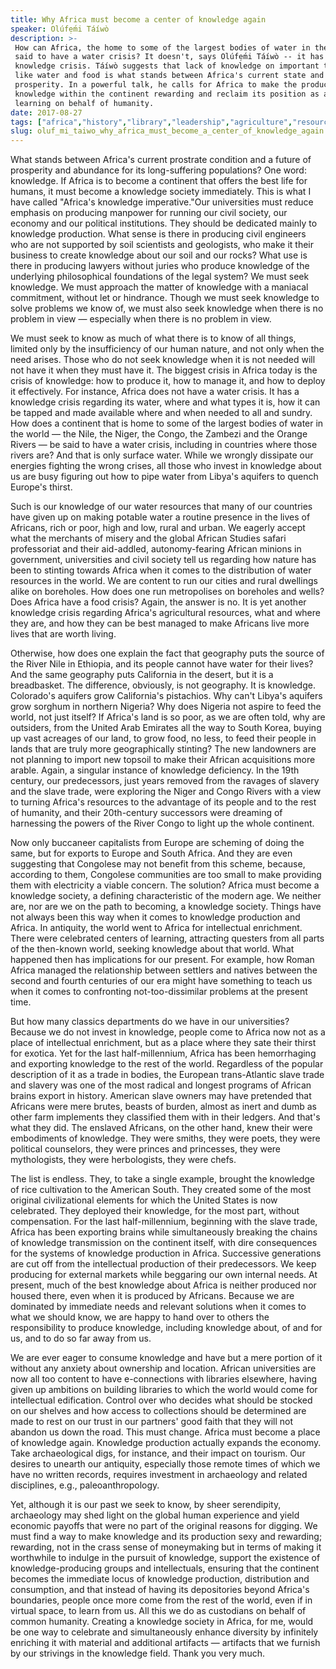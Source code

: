 ```yaml
---
title: Why Africa must become a center of knowledge again
speaker: Olúfẹ́mi Táíwò
description: >-
 How can Africa, the home to some of the largest bodies of water in the world, be
 said to have a water crisis? It doesn't, says Olúfẹ́mi Táíwò -- it has a
 knowledge crisis. Táíwò suggests that lack of knowledge on important topics
 like water and food is what stands between Africa's current state and a future of
 prosperity. In a powerful talk, he calls for Africa to make the production of
 knowledge within the continent rewarding and reclaim its position as a locus of
 learning on behalf of humanity.
date: 2017-08-27
tags: ["africa","history","library","leadership","agriculture","resources","philosophy","society","rivers","water"]
slug: oluf_mi_taiwo_why_africa_must_become_a_center_of_knowledge_again
---
```


What stands between Africa's current prostrate condition and a future of prosperity and
abundance for its long-suffering populations? One word: knowledge. If Africa is to become
a continent that offers the best life for humans, it must become a knowledge society
immediately. This is what I have called "Africa's knowledge imperative."Our universities
must reduce emphasis on producing manpower for running our civil society, our economy and
our political institutions. They should be dedicated mainly to knowledge production. What
sense is there in producing civil engineers who are not supported by soil scientists and
geologists, who make it their business to create knowledge about our soil and our rocks?
What use is there in producing lawyers without juries who produce knowledge of the
underlying philosophical foundations of the legal system? We must seek knowledge. We must
approach the matter of knowledge with a maniacal commitment, without let or
hindrance. Though we must seek knowledge to solve problems we know of, we must also seek
knowledge when there is no problem in view — especially when there is no problem in
view.

We must seek to know as much of what there is to know of all things, limited only by the
insufficiency of our human nature, and not only when the need arises. Those who do not
seek knowledge when it is not needed will not have it when they must have it. The biggest
crisis in Africa today is the crisis of knowledge: how to produce it, how to manage it,
and how to deploy it effectively. For instance, Africa does not have a water crisis. It
has a knowledge crisis regarding its water, where and what types it is, how it can be
tapped and made available where and when needed to all and sundry. How does a continent
that is home to some of the largest bodies of water in the world — the Nile, the Niger,
the Congo, the Zambezi and the Orange Rivers — be said to have a water crisis, including
in countries where those rivers are? And that is only surface water. While we wrongly
dissipate our energies fighting the wrong crises, all those who invest in knowledge about
us are busy figuring out how to pipe water from Libya's aquifers to quench Europe's
thirst.

Such is our knowledge of our water resources that many of our countries have given up on
making potable water a routine presence in the lives of Africans, rich or poor, high and
low, rural and urban. We eagerly accept what the merchants of misery and the global
African Studies safari professoriat and their aid-addled, autonomy-fearing African minions
in government, universities and civil society tell us regarding how nature has been to
stinting towards Africa when it comes to the distribution of water resources in the world.
We are content to run our cities and rural dwellings alike on boreholes. How does one run
metropolises on boreholes and wells? Does Africa have a food crisis? Again, the answer is
no. It is yet another knowledge crisis regarding Africa's agricultural resources, what and
where they are, and how they can be best managed to make Africans live more lives that are
worth living.

Otherwise, how does one explain the fact that geography puts the source of the River Nile
in Ethiopia, and its people cannot have water for their lives? And the same geography puts
California in the desert, but it is a breadbasket. The difference, obviously, is not
geography. It is knowledge. Colorado's aquifers grow California's pistachios. Why can't
Libya's aquifers grow sorghum in northern Nigeria? Why does Nigeria not aspire to feed the
world, not just itself? If Africa's land is so poor, as we are often told, why are
outsiders, from the United Arab Emirates all the way to South Korea, buying up vast
acreages of our land, to grow food, no less, to feed their people in lands that are truly
more geographically stinting? The new landowners are not planning to import new topsoil to
make their African acquisitions more arable. Again, a singular instance of knowledge
deficiency. In the 19th century, our predecessors, just years removed from the ravages of
slavery and the slave trade, were exploring the Niger and Congo Rivers with a view to
turning Africa's resources to the advantage of its people and to the rest of humanity, and
their 20th-century successors were dreaming of harnessing the powers of the River Congo to
light up the whole continent.

Now only buccaneer capitalists from Europe are scheming of doing the same, but for exports
to Europe and South Africa. And they are even suggesting that Congolese may not benefit
from this scheme, because, according to them, Congolese communities are too small to make
providing them with electricity a viable concern. The solution? Africa must become a
knowledge society, a defining characteristic of the modern age. We neither are, nor are we
on the path to becoming, a knowledge society. Things have not always been this way when it
comes to knowledge production and Africa. In antiquity, the world went to Africa for
intellectual enrichment. There were celebrated centers of learning, attracting questers
from all parts of the then-known world, seeking knowledge about that world. What happened
then has implications for our present. For example, how Roman Africa managed the
relationship between settlers and natives between the second and fourth centuries of our
era might have something to teach us when it comes to confronting not-too-dissimilar
problems at the present time.

But how many classics departments do we have in our universities? Because we do not invest
in knowledge, people come to Africa now not as a place of intellectual enrichment, but as
a place where they sate their thirst for exotica. Yet for the last half-millennium, Africa
has been hemorrhaging and exporting knowledge to the rest of the world. Regardless of the
popular description of it as a trade in bodies, the European trans-Atlantic slave trade
and slavery was one of the most radical and longest programs of African brains export in
history. American slave owners may have pretended that Africans were mere brutes, beasts
of burden, almost as inert and dumb as other farm implements they classified them with in
their ledgers. And that's what they did. The enslaved Africans, on the other hand, knew
their were embodiments of knowledge. They were smiths, they were poets, they were
political counselors, they were princes and princesses, they were mythologists, they were
herbologists, they were chefs.

The list is endless. They, to take a single example, brought the knowledge of rice
cultivation to the American South. They created some of the most original civilizational
elements for which the United States is now celebrated. They deployed their knowledge, for
the most part, without compensation. For the last half-millennium, beginning with the slave
trade, Africa has been exporting brains while simultaneously breaking the chains of
knowledge transmission on the continent itself, with dire consequences for the systems of
knowledge production in Africa. Successive generations are cut off from the intellectual
production of their predecessors. We keep producing for external markets while beggaring
our own internal needs. At present, much of the best knowledge about Africa is neither
produced nor housed there, even when it is produced by Africans. Because we are dominated
by immediate needs and relevant solutions when it comes to what we should know, we are
happy to hand over to others the responsibility to produce knowledge, including knowledge
about, of and for us, and to do so far away from us.

We are ever eager to consume knowledge and have but a mere portion of it without any
anxiety about ownership and location. African universities are now all too content to have
e-connections with libraries elsewhere, having given up ambitions on building libraries to
which the world would come for intellectual edification. Control over who decides what
should be stocked on our shelves and how access to collections should be determined are
made to rest on our trust in our partners' good faith that they will not abandon us down
the road. This must change. Africa must become a place of knowledge again. Knowledge
production actually expands the economy. Take archaeological digs, for instance, and their
impact on tourism. Our desires to unearth our antiquity, especially those remote times of
which we have no written records, requires investment in archaeology and related
disciplines, e.g., paleoanthropology.

Yet, although it is our past we seek to know, by sheer serendipity, archaeology may shed
light on the global human experience and yield economic payoffs that were no part of the
original reasons for digging. We must find a way to make knowledge and its production sexy
and rewarding; rewarding, not in the crass sense of moneymaking but in terms of making it
worthwhile to indulge in the pursuit of knowledge, support the existence of
knowledge-producing groups and intellectuals, ensuring that the continent becomes the
immediate locus of knowledge production, distribution and consumption, and that instead of
having its depositories beyond Africa's boundaries, people once more come from the rest of
the world, even if in virtual space, to learn from us. All this we do as custodians on
behalf of common humanity. Creating a knowledge society in Africa, for me, would be one way
to celebrate and simultaneously enhance diversity by infinitely enriching it with material
and additional artifacts — artifacts that we furnish by our strivings in the knowledge
field. Thank you very much.

<!--
ad_duration=3.33
comment_count=25
event="TEDGlobal 2017"
external_start_time=0
has_talk_citation=1
intro_duration=11.82
is_subtitle_required="False"
is_talk_featured="True"
language="en"
language_swap="False"
native_language="en"
number_of_related_talks=6
number_of_speakers=1
number_of_subtitled_videos=12
number_of_tags=10
number_of_talk_download_languages=12
number_of_talk_more_resources=0
number_of_talk_recommendations=1
number_of_talks_take_actions=0
post_ad_duration=0.83
published_timestamp="2017-09-19 15:06:53"
recording_date="2017-08-27"
speaker_description="Historian, philosopher"
speaker_is_published=1
speaker_name="Olúfẹ́mi Táíwò"
talk_more_resources=[]
talk_name="Why Africa must become a center of knowledge again"
talk_recommendations_blurb="Check out these resources, curated by Olúfẹ́mi Táíwò"
talks_tags=["africa","history","library","leadership","agriculture","resources","philosophy","society","rivers","water"]
talks_take_action=[]
url_photo_speaker="https://pe.tedcdn.com/images/ted/28d325ecbe589c93dd384296a7ba4da176295ee1_254x191.jpg"
url_photo_talk="https://s3.amazonaws.com/talkstar-photos/uploads/4dd984fe-3dfc-46da-8bb1-0b1e442855bc/OlufemiTaiwo_2017G-embed.jpg"
url_webpage="https://www.ted.com/talks/oluf_mi_taiwo_why_africa_must_become_a_center_of_knowledge_again"
video_type_name="TED Stage Talk"
-->
